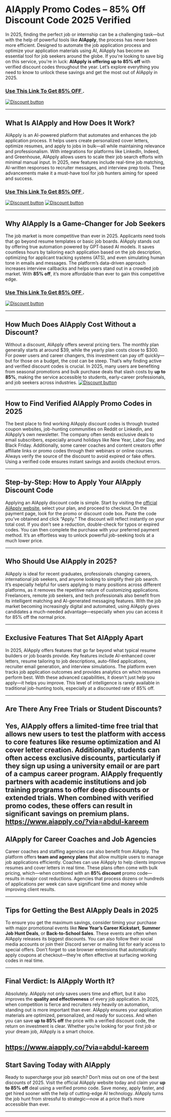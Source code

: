 # AIApply Promo Codes – 85% Off Discount Code 2025 Verified

In 2025, finding the perfect job or internship can be a challenging task—but with the help of powerful tools like **AIApply**, the process has never been more efficient. Designed to automate the job application process and optimize your application materials using AI, AIApply has become an essential tool for job seekers around the globe. If you're looking to save big on this service, you're in luck: **AIApply is offering up to 85% off** with verified discount codes throughout the year. Let’s explore everything you need to know to unlock these savings and get the most out of AIApply in 2025.
### [Use This Link To Get 85% OFF ](https://www.aiapply.co/?via=abdul-kareem).


[![Discount button](https://github.com/user-attachments/assets/d84d81bf-3162-482e-9e2e-e24303a0283e)](https://www.aiapply.co/?via=abdul-kareem)

---

## What Is AIApply and How Does It Work?

AIApply is an AI-powered platform that automates and enhances the job application process. It helps users create personalized cover letters, optimize resumes, and apply to jobs in bulk—all while maintaining relevance and professionalism. With integrations for platforms like LinkedIn, Indeed, and Greenhouse, AIApply allows users to scale their job search efforts with minimal manual input. In 2025, new features include real-time job matching, AI-written responses to recruiter messages, and interview prep tools. These advancements make it a must-have tool for job hunters aiming for speed and success.
### [Use This Link To Get 85% OFF ](https://www.aiapply.co/?via=abdul-kareem).


[![Discount button](https://github.com/user-attachments/assets/90747072-7519-448a-a619-8bcd4c382774)](https://www.aiapply.co/?via=abdul-kareem)
[![Discount button](https://github.com/user-attachments/assets/c4089618-531b-4f94-bb89-4b182781e5da)](https://www.aiapply.co/?via=abdul-kareem)

---

## Why AIApply Is a Game-Changer for Job Seekers

The job market is more competitive than ever in 2025. Applicants need tools that go beyond resume templates or basic job boards. AIApply stands out by offering true automation powered by GPT-based AI models. It saves countless hours by tailoring each application based on the job description, optimizing for applicant tracking systems (ATS), and even simulating human tone in emails and messages. The platform’s data-driven approach increases interview callbacks and helps users stand out in a crowded job market. With **85% off**, it’s more affordable than ever to gain this competitive edge.
### [Use This Link To Get 85% OFF ](https://www.aiapply.co/?via=abdul-kareem).


[![Discount button](https://github.com/user-attachments/assets/b4dcee48-96dd-4a12-9328-f812381aae02)](https://www.aiapply.co/?via=abdul-kareem)

---

## How Much Does AIApply Cost Without a Discount?

Without a discount, AIApply offers several pricing tiers. The monthly plan generally starts at around \$39, while the yearly plan costs close to \$300. For power users and career changers, this investment can pay off quickly—but for those on a budget, the cost can be steep. That’s why finding active and verified discount codes is crucial. In 2025, many users are benefiting from seasonal promotions and bulk purchase deals that slash costs by **up to 85%**, making the service accessible to students, early-career professionals, and job seekers across industries.
[![Discount button](https://github.com/user-attachments/assets/e6114291-dba0-4afe-ad27-cdb02b710a30)](https://www.aiapply.co/?via=abdul-kareem)

---

## How to Find Verified AIApply Promo Codes in 2025

The best place to find working AIApply discount codes is through trusted coupon websites, job-hunting communities on Reddit or LinkedIn, and AIApply’s own newsletter. The company often sends exclusive deals to email subscribers, especially around holidays like New Year, Labor Day, and Black Friday. Additionally, some career coaches and content creators offer affiliate links or promo codes through their webinars or online courses. Always verify the source of the discount to avoid expired or fake offers. Using a verified code ensures instant savings and avoids checkout errors.

---

## Step-by-Step: How to Apply Your AIApply Discount Code

Applying an AIApply discount code is simple. Start by visiting the [official AIApply website](https://www.aiapply.co/?via=abdul-kareem), select your plan, and proceed to checkout. On the payment page, look for the promo or discount code box. Paste the code you’ve obtained and click “Apply.” The discount will reflect instantly on your total cost. If you don’t see a reduction, double-check for typos or expired codes. You can then complete the purchase with your preferred payment method. It’s an effortless way to unlock powerful job-seeking tools at a much lower price.

---

## Who Should Use AIApply in 2025?

AIApply is ideal for recent graduates, professionals changing careers, international job seekers, and anyone looking to simplify their job search. It’s especially helpful for users applying to many positions across different platforms, as it removes the repetitive nature of customizing applications. Freelancers, remote job seekers, and tech professionals also benefit from its intelligent matching and AI-generated messaging features. With the job market becoming increasingly digital and automated, using AIApply gives candidates a much-needed advantage—especially when you can access it for 85% off the normal price.

---

## Exclusive Features That Set AIApply Apart

In 2025, AIApply offers features that go far beyond what typical resume builders or job boards provide. Key features include AI-enhanced cover letters, resume tailoring to job descriptions, auto-filled applications, recruiter email generation, and interview simulations. The platform even tracks job application outcomes and provides analytics on which resumes perform best. With these advanced capabilities, it doesn't just help you apply—it helps you improve. This level of intelligence is rarely available in traditional job-hunting tools, especially at a discounted rate of 85% off.

---

## Are There Any Free Trials or Student Discounts?

Yes, AIApply offers a limited-time **free trial** that allows new users to test the platform with access to core features like resume optimization and AI cover letter creation. Additionally, students can often access **exclusive discounts**, particularly if they sign up using a university email or are part of a campus career program. AIApply frequently partners with academic institutions and job training programs to offer deep discounts or extended trials. When combined with verified promo codes, these offers can result in significant savings on premium plans.
https://www.aiapply.co/?via=abdul-kareem
---

## AIApply for Career Coaches and Job Agencies

Career coaches and staffing agencies can also benefit from AIApply. The platform offers **team and agency plans** that allow multiple users to manage job applications efficiently. Coaches can use AIApply to help clients improve resumes and cover letters in real time. These plans often come with bulk pricing, which—when combined with an **85% discount** promo code—results in major cost reductions. Agencies that process dozens or hundreds of applications per week can save significant time and money while improving client results.

---

## Tips for Getting the Best AIApply Deals in 2025

To ensure you get the maximum savings, consider timing your purchase with major promotional events like **New Year’s Career Kickstart**, **Summer Job Hunt Deals**, or **Back-to-School Sales**. These events are often when AIApply releases its biggest discounts. You can also follow their social media accounts or join their Discord server or mailing list for early access to special offers. Don’t forget to use browser extensions that automatically apply coupons at checkout—they’re often effective at surfacing working codes in real time.

---

## Final Verdict: Is AIApply Worth It?

Absolutely. AIApply not only saves users time and effort, but it also improves the **quality and effectiveness** of every job application. In 2025, when competition is fierce and recruiters rely heavily on automation, standing out is more important than ever. AIApply ensures your application materials are optimized, personalized, and ready for success. And when you can save **up to 85% off** the price with a verified discount code, the return on investment is clear. Whether you’re looking for your first job or your dream job, AIApply is a smart choice.

https://www.aiapply.co/?via=abdul-kareem
---

## Start Saving Today with AIApply

Ready to supercharge your job search? Don’t miss out on one of the best discounts of 2025. Visit the official AIApply website today and claim your **up to 85% off** deal using a verified promo code. Save money, apply faster, and get hired sooner with the help of cutting-edge AI technology. AIApply turns the job hunt from stressful to strategic—now at a price that’s more accessible than ever.

---
